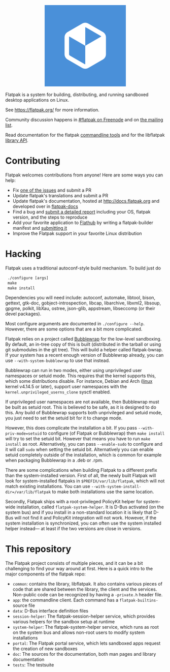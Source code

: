 <p align="center">
  <img src="https://github.com/flatpak/flatpak/blob/master/flatpak.png?raw=true" alt="Flatpak icon"/>
</p>

Flatpak is a system for building, distributing, and running sandboxed
desktop applications on Linux.

See https://flatpak.org/ for more information.

Community discussion happens in [#flatpak on Freenode](ircs://chat.freenode.net/flatpak) and on [the mailing list](https://lists.freedesktop.org/mailman/listinfo/flatpak).

Read documentation for the flatpak [commandline tools](http://docs.flatpak.org/en/latest/flatpak-command-reference.html) and for the libflatpak [library API](http://flatpak.github.io/flatpak/reference/html/index.html).

# Contributing

Flatpak welcomes contributions from anyone! Here are some ways you can help:
* Fix [one of the issues](https://github.com/flatpak/flatpak/issues/) and submit a PR
* Update flatpak's translations and submit a PR
* Update flatpak's documentation, hosted at http://docs.flatpak.org and developed over in [flatpak-docs](https://github.com/flatpak/flatpak-docs)
* Find a bug and [submit a detailed report](https://github.com/flatpak/flatpak/issues/new) including your OS, flatpak version, and the steps to reproduce
* Add your favorite application to [Flathub](https://flathub.org) by writing a flatpak-builder manifest and [submitting it](https://github.com/flathub/flathub/wiki/App-Submission)
* Improve the Flatpak support in your favorite Linux distribution

# Hacking
Flatpak uses a traditional autoconf-style build mechanism. To build just do
```
 ./configure [args]
 make
 make install
```

Dependencies you will need include: autoconf, automake, libtool, bison, gettext,
gtk-doc, gobject-introspection, libcap, libarchive, libxml2, libsoup, gpgme,
polkit, libXau, ostree, json-glib, appstream, libseccomp
(or their devel packages).

Most configure arguments are documented in `./configure --help`. However,
there are some options that are a bit more complicated.

Flatpak relies on a project called [Bubblewrap](https://github.com/projectatomic/bubblewrap) for the
low-level sandboxing.  By default, an in-tree copy of this is built
(distributed in the tarball or using git submodules in the git
tree). This will build a helper called flatpak-bwrap. If your system
has a recent enough version of Bubblewrap already, you can use
`--with-system-bubblewrap` to use that instead.

Bubblewrap can run in two modes, either using unprivileged user
namespaces or setuid mode. This requires that the kernel supports this,
which some distributions disable. For instance, Debian and Arch 
([linux](https://www.archlinux.org/packages/?name=linux) kernel v4.14.5
or later), support user namespaces with the `kernel.unprivileged_userns_clone`
sysctl enabled.

If unprivileged user namespaces are not available, then Bubblewrap must
be built as setuid root. This is believed to be safe, as it is
designed to do this. Any build of Bubblewrap supports both
unprivileged and setuid mode, you just need to set the setuid bit for
it to change mode.

However, this does complicate the installation a bit. If you pass
`--with-priv-mode=setuid` to configure (of Flatpak or Bubblewrap) then
`make install` will try to set the setuid bit. However that means you
have to run `make install` as root. Alternatively, you can pass
`--enable-sudo` to configure and it will call `sudo` when setting the
setuid bit. Alternatively you can enable setuid completely outside of
the installation, which is common for example when packaging Bubblewrap
in a .deb or .rpm.

There are some complications when building Flatpak to a different
prefix than the system-installed version. First of all, the newly
built Flatpak will look for system-installed flatpaks in
`$PREFIX/var/lib/flatpak`, which will not match existing installations.
You can use `--with-system-install-dir=/var/lib/flatpak` to make both
installations use the same location.

Secondly, Flatpak ships with a root-privileged PolicyKit helper for
system-wide installation, called `flatpak-system-helper`. It is D-Bus
activated (on the system bus) and if you install in a non-standard
location it is likely that D-Bus will not find it and PolicyKit
integration will not work. However, if the system installation is
synchronized, you can often use the system installed helper instead—
at least if the two versions are close in versions.

# This repository

The Flatpak project consists of multiple pieces, and it can be
a bit challenging to find your way around at first. Here is a
quick intro to the major components of the flatpak repo:
* `common`: contains the library, libflatpak. It also contains various pieces of code that are shared between the library, the client and the services. Non-public code can be recognized by having a `-private.h` header file.
* `app`: the commandline client. Each command has a `flatpak-builtins-` source file
* `data`: D-Bus interface definition files
* `session-helper`: The flatpak-session-helper service, which provides various helpers for the sandbox setup at runtime
* `system-helper`: The flatpak-system-helper service, which runs as root on the system bus and allows non-root users to modify system installations
* `portal`: The Flatpak portal service, which lets sandboxed apps request the creation of new sandboxes
* `doc`: The sources for the documentation, both man pages and library documentation
* `tests`: The testsuite


